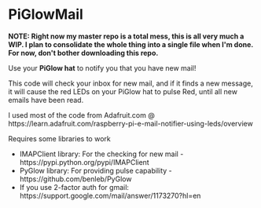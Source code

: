 # PiGlowMail
<p><b>NOTE: Right now my master repo is a total mess, this is all very much a WIP. I plan to consolidate the whole thing into a single file when I'm done. For now, don't bother downloading this repo.</b></p>

<p>Use your <b>PiGlow hat</b> to notify you that you have new mail!</p>
<p>This code will check your inbox for new mail, and if it finds a new message, it will cause the red LEDs on your PiGlow hat to pulse Red, until all new emails have been read.</p>
<p>I used most of the code from Adafruit.com @ https://learn.adafruit.com/raspberry-pi-e-mail-notifier-using-leds/overview</p>

<p>Requires some libraries to work</p>
<ul>
<li>IMAPClient library: For the checking for new mail -  https://pypi.python.org/pypi/IMAPClient</li>
<li>PyGlow library: For providing pulse capability - https://github.com/benleb/PyGlow</li>
<li>If you use 2-factor auth for gmail: https://support.google.com/mail/answer/1173270?hl=en</li>
</ul>
